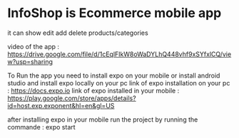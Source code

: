 # InfoShop is Ecommerce mobile app 
it can show edit add delete products/categories


video of the app : https://drive.google.com/file/d/1cEqlFIkW8oWaDYLhQ448vhf9xSYfxlCQ/view?usp=sharing


To Run the app you need to install expo on your mobile or install android studio and install expo locally on your pc
link of expo installation on your pc : https://docs.expo.io
link of expo installed in your mobile : https://play.google.com/store/apps/details?id=host.exp.exponent&hl=en&gl=US

after installing expo in your mobile
run the project by running the commande : expo start


